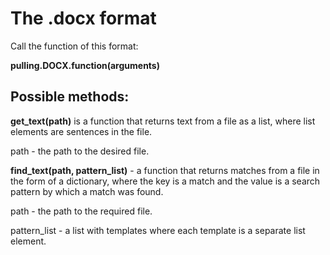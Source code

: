 # The .docx format
Call the function of this format:

**pulling.DOCX.function(arguments)**
## Possible methods:
**get_text(path)** is a function that returns text from a file as a list, where list elements are sentences in the file.

path - the path to the desired file.


**find_text(path, pattern_list)** - a function that returns matches from a file in the form of a dictionary, where the key is a match and the value is a search pattern by which a match was found.

path - the path to the required file.

pattern_list - a list with templates where each template is a separate list element.